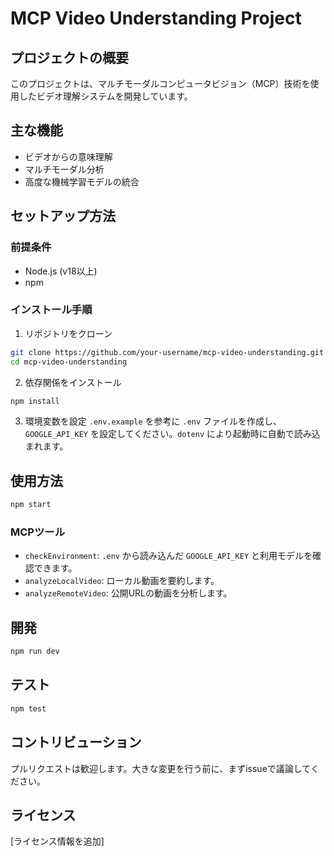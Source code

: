 # MCP Video Understanding Project

## プロジェクトの概要
このプロジェクトは、マルチモーダルコンピュータビジョン（MCP）技術を使用したビデオ理解システムを開発しています。

## 主な機能
- ビデオからの意味理解
- マルチモーダル分析
- 高度な機械学習モデルの統合

## セットアップ方法

### 前提条件
- Node.js (v18以上)
- npm

### インストール手順
1. リポジトリをクローン
```bash
git clone https://github.com/your-username/mcp-video-understanding.git
cd mcp-video-understanding
```

2. 依存関係をインストール
```bash
npm install
```

3. 環境変数を設定
`.env.example` を参考に `.env` ファイルを作成し、`GOOGLE_API_KEY` を設定してください。`dotenv` により起動時に自動で読み込まれます。

## 使用方法
```bash
npm start
```

### MCPツール
- `checkEnvironment`: `.env` から読み込んだ `GOOGLE_API_KEY` と利用モデルを確認できます。
- `analyzeLocalVideo`: ローカル動画を要約します。
- `analyzeRemoteVideo`: 公開URLの動画を分析します。

## 開発
```bash
npm run dev
```

## テスト
```bash
npm test
```

## コントリビューション
プルリクエストは歓迎します。大きな変更を行う前に、まずissueで議論してください。

## ライセンス
[ライセンス情報を追加]